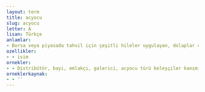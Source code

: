 ```yaml
---
layout: term
title: acyocu
slug: acyocu
letter: A
lisan: Türkçe
anlamlar:
- Borsa veya piyasada tahvil için çeşitli hileler uygulayan, dolaplar çeviren kimse
ozellikler:
- - isim
ornekler:
- - Distribütör, bayi, emlakçı, galerici, acyocu türü beleşçiler kanımızı sülük gibi emiyor.
orneklerkaynak:
- - ''
---
```

